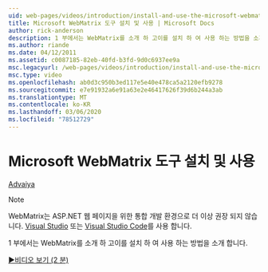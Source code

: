 ```yaml
---
uid: web-pages/videos/introduction/install-and-use-the-microsoft-webmatrix-tool
title: Microsoft WebMatrix 도구 설치 및 사용 | Microsoft Docs
author: rick-anderson
description: 1 부에서는 WebMatrix를 소개 하 고이를 설치 하 여 사용 하는 방법을 소개 합니다.
ms.author: riande
ms.date: 04/12/2011
ms.assetid: c0087185-82eb-40fd-b3fd-9d0c6937ee9a
msc.legacyurl: /web-pages/videos/introduction/install-and-use-the-microsoft-webmatrix-tool
msc.type: video
ms.openlocfilehash: ab0d3c950b3ed117e5e40e478ca5a2120efb9278
ms.sourcegitcommit: e7e91932a6e91a63e2e46417626f39d6b244a3ab
ms.translationtype: MT
ms.contentlocale: ko-KR
ms.lasthandoff: 03/06/2020
ms.locfileid: "78512729"
---
```

# <a name="install-and-use-the-microsoft-webmatrix-tool"></a>Microsoft WebMatrix 도구 설치 및 사용

[Advaiya](https://twitter.com/Advaiyasolns)

> [!NOTE] 
> WebMatrix는 ASP.NET 웹 페이지을 위한 통합 개발 환경으로 더 이상 권장 되지 않습니다. [Visual Studio](xref:aspnet/web-pages/overview/getting-started/program-asp-net-web-pages-in-visual-studio) 또는 [Visual Studio Code](https://code.visualstudio.com/)를 사용 합니다.

1 부에서는 WebMatrix를 소개 하 고이를 설치 하 여 사용 하는 방법을 소개 합니다.

[&#9654;비디오 보기 (2 분)](https://channel9.msdn.com/Blogs/ASP-NET-Site-Videos/install-and-use-the-microsoft-webmatrix-tool)
